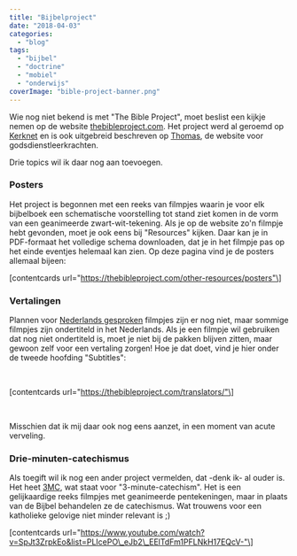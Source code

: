 ```yaml
---
title: "Bijbelproject"
date: "2018-04-03"
categories: 
  - "blog"
tags: 
  - "bijbel"
  - "doctrine"
  - "mobiel"
  - "onderwijs"
coverImage: "bible-project-banner.png"
---
```


Wie nog niet bekend is met "The Bible Project", moet beslist een kijkje nemen op de website [thebibleproject.com](https://thebibleproject.com/). Het project werd al geroemd op [Kerknet](https://www.kerknet.be/kerknet-redactie/blog/prestigieus-bijbelproject-nu-ook-het-nederlands) en is ook uitgebreid beschreven op [Thomas](https://www.kuleuven.be/thomas/page/the-bible-project/), de website voor godsdienstleerkrachten.

Drie topics wil ik daar nog aan toevoegen.

### Posters

Het project is begonnen met een reeks van filmpjes waarin je voor elk bijbelboek een schematische voorstelling tot stand ziet komen in de vorm van een geanimeerde zwart-wit-tekening. Als je op de website zo'n filmpje hebt gevonden, moet je ook eens bij "Resources" kijken. Daar kan je in PDF-formaat het volledige schema downloaden, dat je in het filmpje pas op het einde eventjes helemaal kan zien. Op deze pagina vind je de posters allemaal bijeen:

\[contentcards url="https://thebibleproject.com/other-resources/posters"\]

### Vertalingen

Plannen voor [Nederlands gesproken](https://thebibleproject.com/languages/) filmpjes zijn er nog niet, maar sommige filmpjes zijn ondertiteld in het Nederlands. Als je een filmpje wil gebruiken dat nog niet ondertiteld is, moet je niet bij de pakken blijven zitten, maar gewoon zelf voor een vertaling zorgen! Hoe je dat doet, vind je hier onder de tweede hoofding "Subtitles":

 

\[contentcards url="https://thebibleproject.com/translators/"\]

 

Misschien dat ik mij daar ook nog eens aanzet, in een moment van acute verveling.

### Drie-minuten-catechismus

Als toegift wil ik nog een ander project vermelden, dat -denk ik- al ouder is. Het heet [3MC](http://www.3mc.me/index_lang.html), wat staat voor "3-minute-catechism". Het is een gelijkaardige reeks filmpjes met geanimeerde pentekeningen, maar in plaats van de Bijbel behandelen ze de catechismus. Wat trouwens voor een katholieke gelovige niet minder relevant is ;)

\[contentcards url="https://www.youtube.com/watch?v=SpJt3ZrpkEo&list=PLIcePO\_eJb2\_EElTdFm1PFLNkH17EQcV-"\]
